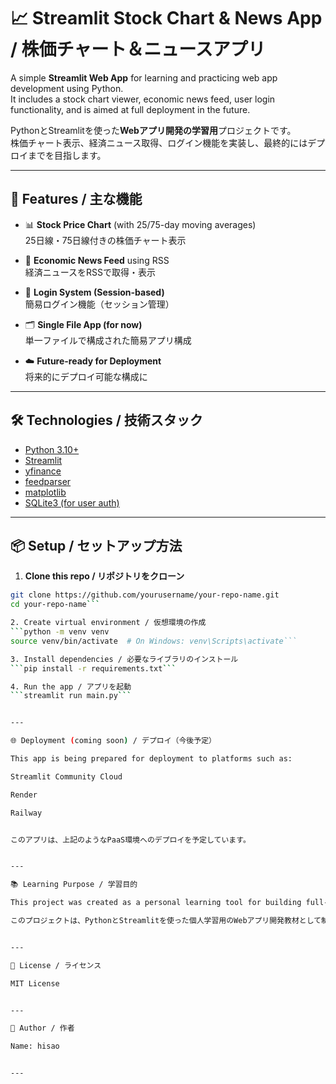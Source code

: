 # 📈 Streamlit Stock Chart & News App / 株価チャート＆ニュースアプリ

A simple **Streamlit Web App** for learning and practicing web app development using Python.  
It includes a stock chart viewer, economic news feed, user login functionality, and is aimed at full deployment in the future.

PythonとStreamlitを使った**Webアプリ開発の学習用**プロジェクトです。  
株価チャート表示、経済ニュース取得、ログイン機能を実装し、最終的にはデプロイまでを目指します。

---

## 🚀 Features / 主な機能

- 📊 **Stock Price Chart** (with 25/75-day moving averages)  
  25日線・75日線付きの株価チャート表示

- 📰 **Economic News Feed** using RSS  
  経済ニュースをRSSで取得・表示

- 🔐 **Login System (Session-based)**  
  簡易ログイン機能（セッション管理）

- 🗂️ **Single File App (for now)**  
  単一ファイルで構成された簡易アプリ構成

- ☁️ **Future-ready for Deployment**  
  将来的にデプロイ可能な構成に

---

## 🛠️ Technologies / 技術スタック

- [Python 3.10+](https://www.python.org/)
- [Streamlit](https://streamlit.io/)
- [yfinance](https://pypi.org/project/yfinance/)
- [feedparser](https://pypi.org/project/feedparser/)
- [matplotlib](https://matplotlib.org/)
- [SQLite3 (for user auth)](https://www.sqlite.org/index.html)

---

## 📦 Setup / セットアップ方法

1. **Clone this repo / リポジトリをクローン**
```bash
git clone https://github.com/yourusername/your-repo-name.git
cd your-repo-name```

2. Create virtual environment / 仮想環境の作成
```python -m venv venv
source venv/bin/activate  # On Windows: venv\Scripts\activate```

3. Install dependencies / 必要なライブラリのインストール
```pip install -r requirements.txt```

4. Run the app / アプリを起動
```streamlit run main.py```


---

🌐 Deployment (coming soon) / デプロイ（今後予定）

This app is being prepared for deployment to platforms such as:

Streamlit Community Cloud

Render

Railway


このアプリは、上記のようなPaaS環境へのデプロイを予定しています。


---

📚 Learning Purpose / 学習目的

This project was created as a personal learning tool for building full-stack data apps with Python and Streamlit.

このプロジェクトは、PythonとStreamlitを使った個人学習用のWebアプリ開発教材として制作されました。


---

📄 License / ライセンス

MIT License


---

🙌 Author / 作者

Name: hisao


---